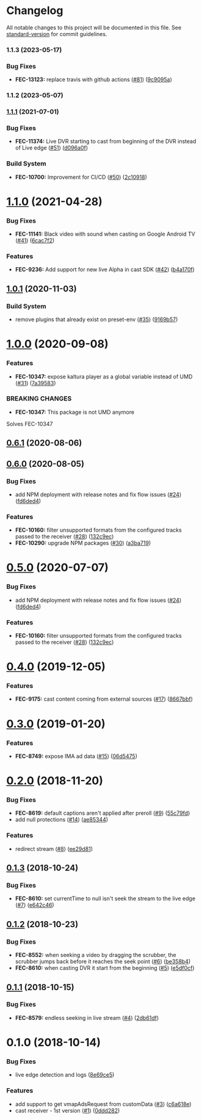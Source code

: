 # Changelog

All notable changes to this project will be documented in this file. See [standard-version](https://github.com/conventional-changelog/standard-version) for commit guidelines.

### 1.1.3 (2023-05-17)


### Bug Fixes

* **FEC-13123:** replace travis with github actions ([#81](https://github.com/kaltura/playkit-js-cast-receiver/issues/81)) ([9c9095a](https://github.com/kaltura/playkit-js-cast-receiver/commit/9c9095a))



### 1.1.2 (2023-05-07)



### [1.1.1](https://github.com/kaltura/playkit-js-cast-receiver/compare/v1.1.0...v1.1.1) (2021-07-01)


### Bug Fixes

* **FEC-11374:** Live DVR starting to cast from beginning of the DVR instead of Live edge ([#51](https://github.com/kaltura/playkit-js-cast-receiver/issues/51)) ([d096a0f](https://github.com/kaltura/playkit-js-cast-receiver/commit/d096a0f))


### Build System

* **FEC-10700:** Improvement for CI/CD ([#50](https://github.com/kaltura/playkit-js-cast-receiver/issues/50)) ([2c10918](https://github.com/kaltura/playkit-js-cast-receiver/commit/2c10918))



<a name="1.1.0"></a>
# [1.1.0](https://github.com/kaltura/playkit-js-cast-receiver/compare/v1.0.1...v1.1.0) (2021-04-28)


### Bug Fixes

* **FEC-11141:** Black video with sound when casting on Google Android TV ([#41](https://github.com/kaltura/playkit-js-cast-receiver/issues/41)) ([6cac7f2](https://github.com/kaltura/playkit-js-cast-receiver/commit/6cac7f2))


### Features

* **FEC-9236:** Add support for new live Alpha in cast SDK  ([#42](https://github.com/kaltura/playkit-js-cast-receiver/issues/42)) ([b4a170f](https://github.com/kaltura/playkit-js-cast-receiver/commit/b4a170f))



## [1.0.1](https://github.com/kaltura/playkit-js-cast-receiver/compare/v1.0.0...v1.0.1) (2020-11-03)


### Build System

* remove plugins that already exist on preset-env ([#35](https://github.com/kaltura/playkit-js-cast-receiver/issues/35)) ([9169b57](https://github.com/kaltura/playkit-js-cast-receiver/commit/9169b57))



<a name="1.0.0"></a>
# [1.0.0](https://github.com/kaltura/playkit-js-cast-receiver/compare/v0.6.1...v1.0.0) (2020-09-08)


### Features

* **FEC-10347:** expose kaltura player as a global variable instead of UMD ([#31](https://github.com/kaltura/playkit-js-cast-receiver/issues/31)) ([7a39583](https://github.com/kaltura/playkit-js-cast-receiver/commit/7a39583))


### BREAKING CHANGES

* **FEC-10347:** This package is not UMD anymore

Solves FEC-10347



## [0.6.1](https://github.com/kaltura/playkit-js-cast-receiver/compare/v0.6.0...v0.6.1) (2020-08-06)



## [0.6.0](https://github.com/kaltura/playkit-js-cast-receiver/compare/v0.4.0...v0.6.0) (2020-08-05)


### Bug Fixes

* add NPM deployment with release notes and fix flow issues ([#24](https://github.com/kaltura/playkit-js-cast-receiver/issues/24)) ([fd6ded4](https://github.com/kaltura/playkit-js-cast-receiver/commit/fd6ded4))


### Features

* **FEC-10160:** filter unsupported formats from the configured tracks passed to the receiver ([#28](https://github.com/kaltura/playkit-js-cast-receiver/issues/28)) ([132c9ec](https://github.com/kaltura/playkit-js-cast-receiver/commit/132c9ec))
* **FEC-10290:** upgrade NPM packages ([#30](https://github.com/kaltura/playkit-js-cast-receiver/issues/30)) ([a3ba719](https://github.com/kaltura/playkit-js-cast-receiver/commit/a3ba719))



<a name="0.5.0"></a>
# [0.5.0](https://github.com/kaltura/playkit-js-cast-receiver/compare/v0.4.0...v0.5.0) (2020-07-07)


### Bug Fixes

* add NPM deployment with release notes and fix flow issues ([#24](https://github.com/kaltura/playkit-js-cast-receiver/issues/24)) ([fd6ded4](https://github.com/kaltura/playkit-js-cast-receiver/commit/fd6ded4))


### Features

* **FEC-10160:** filter unsupported formats from the configured tracks passed to the receiver ([#28](https://github.com/kaltura/playkit-js-cast-receiver/issues/28)) ([132c9ec](https://github.com/kaltura/playkit-js-cast-receiver/commit/132c9ec))



<a name="0.4.0"></a>
# [0.4.0](https://github.com/kaltura/playkit-js-cast-receiver/compare/v0.3.0...v0.4.0) (2019-12-05)


### Features

* **FEC-9175:** cast content coming from external sources ([#17](https://github.com/kaltura/playkit-js-cast-receiver/issues/17)) ([8667bbf](https://github.com/kaltura/playkit-js-cast-receiver/commit/8667bbf))



<a name="0.3.0"></a>
# [0.3.0](https://github.com/kaltura/playkit-js-cast-receiver/compare/v0.2.0...v0.3.0) (2019-01-20)


### Features

* **FEC-8749:** expose IMA ad data ([#15](https://github.com/kaltura/playkit-js-cast-receiver/issues/15)) ([06d5475](https://github.com/kaltura/playkit-js-cast-receiver/commit/06d5475))



<a name="0.2.0"></a>
# [0.2.0](https://github.com/kaltura/playkit-js-cast-receiver/compare/v0.1.3...v0.2.0) (2018-11-20)


### Bug Fixes

* **FEC-8619:** default captions aren't applied after preroll ([#9](https://github.com/kaltura/playkit-js-cast-receiver/issues/9)) ([55c79fd](https://github.com/kaltura/playkit-js-cast-receiver/commit/55c79fd))
* add null protections ([#14](https://github.com/kaltura/playkit-js-cast-receiver/issues/14)) ([ae85344](https://github.com/kaltura/playkit-js-cast-receiver/commit/ae85344))


### Features

* redirect stream ([#8](https://github.com/kaltura/playkit-js-cast-receiver/issues/8)) ([ee29d81](https://github.com/kaltura/playkit-js-cast-receiver/commit/ee29d81))



<a name="0.1.3"></a>
## [0.1.3](https://github.com/kaltura/playkit-js-cast-receiver/compare/v0.1.2...v0.1.3) (2018-10-24)


### Bug Fixes

* **FEC-8610:** set currentTime to null isn't seek the stream to the live edge ([#7](https://github.com/kaltura/playkit-js-cast-receiver/issues/7)) ([e642c46](https://github.com/kaltura/playkit-js-cast-receiver/commit/e642c46))



<a name="0.1.2"></a>
## [0.1.2](https://github.com/kaltura/playkit-js-cast-receiver/compare/v0.1.1...v0.1.2) (2018-10-23)


### Bug Fixes

* **FEC-8552:** when seeking a video by dragging the scrubber, the scrubber jumps back before it reaches the seek point ([#6](https://github.com/kaltura/playkit-js-cast-receiver/issues/6)) ([be358b4](https://github.com/kaltura/playkit-js-cast-receiver/commit/be358b4))
* **FEC-8610:** when casting DVR it start from the beginning ([#5](https://github.com/kaltura/playkit-js-cast-receiver/issues/5)) ([e5df0cf](https://github.com/kaltura/playkit-js-cast-receiver/commit/e5df0cf))



<a name="0.1.1"></a>
## [0.1.1](https://github.com/kaltura/playkit-js-cast-receiver/compare/v0.1.0...v0.1.1) (2018-10-15)


### Bug Fixes

* **FEC-8579:** endless seeking in live stream ([#4](https://github.com/kaltura/playkit-js-cast-receiver/issues/4)) ([2db61df](https://github.com/kaltura/playkit-js-cast-receiver/commit/2db61df))



<a name="0.1.0"></a>
# 0.1.0 (2018-10-14)


### Bug Fixes

* live edge detection and logs ([8e69ce5](https://github.com/kaltura/playkit-js-cast-receiver/commit/8e69ce5))


### Features

* add support to get vmapAdsRequest from customData ([#3](https://github.com/kaltura/playkit-js-cast-receiver/issues/3)) ([c6a618e](https://github.com/kaltura/playkit-js-cast-receiver/commit/c6a618e))
* cast receiver - 1st version ([#1](https://github.com/kaltura/playkit-js-cast-receiver/issues/1)) ([0ddd282](https://github.com/kaltura/playkit-js-cast-receiver/commit/0ddd282))
